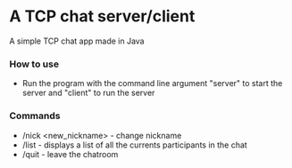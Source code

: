 # A TCP chat server/client

A simple TCP chat app made in Java

### How to use
* Run the program with the command line argument "server" to start the server and "client" to run the server

### Commands
* /nick <new_nickname> - change nickname
* /list - displays a list of all the currents participants in the chat
* /quit - leave the chatroom
